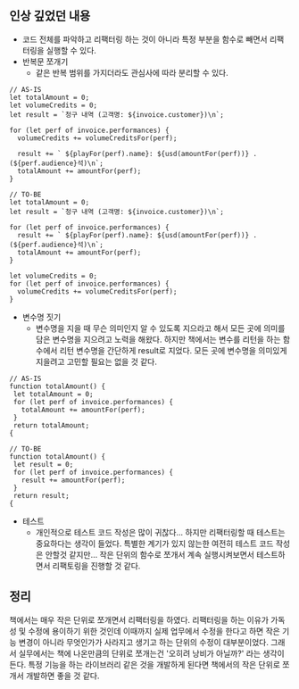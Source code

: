 ## 인상 깊었던 내용
- 코드 전체를 파악하고 리팩터링 하는 것이 아니라 특정 부분을 함수로 빼면서 리팩터링을 실행할 수 있다.
- 반복문 쪼개기
    - 같은 반복 범위를 가지더라도 관심사에 따라 분리할 수 있다.
```
// AS-IS
let totalAmount = 0;
let volumeCredits = 0;
let result = `청구 내역 (고객명: ${invoice.customer})\n`;

for (let perf of invoice.performances) {
  volumeCredits += volumeCreditsFor(perf);

  result += ` ${playFor(perf).name}: ${usd(amountFor(perf))} . (${perf.audience}석)\n`;
  totalAmount += amountFor(perf);
}

// TO-BE
let totalAmount = 0;
let result = `청구 내역 (고객명: ${invoice.customer})\n`;

for (let perf of invoice.performances) {
  result += ` ${playFor(perf).name}: ${usd(amountFor(perf))} . (${perf.audience}석)\n`;
  totalAmount += amountFor(perf);
}

let volumeCredits = 0;
for (let perf of invoice.performances) {
  volumeCredits += volumeCreditsFor(perf);
}
```

- 변수명 짓기
    - 변수명을 지을 때 무슨 의미인지 알 수 있도록 지으라고 해서 모든 곳에 의미를 담은 변수명을 지으려고 노력을 해왔다. 하지만 책에서는 변수를 리턴을 하는 함수에서 리턴 변수명을 간단하게 result로 지었다. 모든 곳에 변수명을 의미있게 지을려고 고민할 필요는 없을 것 같다.
 ```
// AS-IS
function totalAmount() {
  let totalAmount = 0;
  for (let perf of invoice.performances) {
    totalAmount += amountFor(perf);
  }
  return totalAmount;
{

// TO-BE
function totalAmount() {
  let result = 0;
  for (let perf of invoice.performances) {
    result += amountFor(perf);
  }
  return result;
{
```
- 테스트
    - 개인적으로 테스트 코드 작성은 많이 귀찮다… 하지만 리팩터링할 때 테스트는 중요하다는 생각이 들었다. 특별한 계기가 있지 않는한 여전히 테스트 코드 작성은 안할것 같지만… 작은 단위의 함수로 쪼개서 계속 실행시켜보면서 테스트하면서 리팩토링을 진행할 것 같다.

## 정리
책에서는 매우 작은 단위로 쪼개면서 리팩터링을 하였다. 리팩터링을 하는 이유가 가독성 및 수정에 용이하기 위한 것인데 이때까지 실제 업무에서 수정을 한다고 하면 작은 기능 변경이 아니라 무엇인가가 사라지고 생기고 하는 단위의 수정이 대부분이었다. 그래서 실무에서는 책에 나온만큼의 단위로 쪼개는건 '오히려 낭비가 아닐까?' 라는 생각이 든다. 특정 기능을 하는 라이브러리 같은 것을 개발하게 된다면 책에서의 작은 단위로 쪼개서 개발하면 좋을 것 같다.


